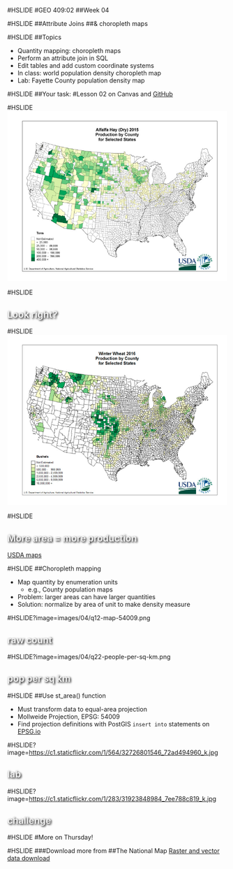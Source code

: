 #HSLIDE
#GEO 409:02
##Week 04

#HSLIDE
##Attribute Joins
##& choropleth maps


#HSLIDE
##Topics
* Quantity mapping: choropleth maps
* Perform an attribute join in SQL
* Edit tables and add custom coordinate systems
* In class: world population density choropleth map
* Lab: Fayette County population density map


#HSLIDE
##Your task:
#Lesson 02
on Canvas and <a href="https://uk.instructure.com/courses/1884348/pages/lesson-02-on-github?module_item_id=23086873" target="_blank">GitHub</a>

#HSLIDE
![Hay production](images/04/hay.jpg)

#HSLIDE
<h2 style="color:#eee;text-shadow: 2px 2px 4px #000;">Look right?</h2>


#HSLIDE
![Wheat production](images/04/wheat.jpg)

#HSLIDE
<h2 style="color:#eee;text-shadow: 2px 2px 4px #000;">More area = more production</h2>
<a href="https://www.nass.usda.gov/Charts_and_Maps/Crops_County/#oh" target="_blank">USDA maps</a>

#HSLIDE
##Choropleth mapping
* Map quantity by enumeration units
	* e.g., County population maps
* Problem: larger areas can have larger quantities
* Solution: normalize by area of unit to make density measure

#HSLIDE?image=images/04/q12-map-54009.png
<h2 style="color:#eee;text-shadow: 2px 2px 4px #000;">raw count</h2>

#HSLIDE?image=images/04/q22-people-per-sq-km.png
<h2 style="color:#eee;text-shadow: 2px 2px 4px #000;">pop per sq km</h2>

#HSLIDE
##Use st_area() function
* Must transform data to equal-area projection
* Mollweide Projection, EPSG: 54009 
* Find projection definitions with PostGIS ```insert into``` statements on <a href="http://epsg.io" target="_blank">EPSG.io</a> 

<!--
#HSLIDE
##Attribute Join
* Combine tables using shared field values
* Fields contain unique identifiers
	* Postal ID, geoid, your student ID...
* Used to map tables without geometry

#HSLIDE
##(inner) join
* Combine tables using shared field values
* Fields contain unique identifiers
	* Postal ID, geoid, your student ID...
* Used to map tables without geometry
-->

#HSLIDE?image=https://c1.staticflickr.com/1/564/32726801546_72ad494960_k.jpg
<h2 style="color:#eee;text-shadow: 2px 2px 4px #000;">lab</h2>

#HSLIDE?image=https://c1.staticflickr.com/1/283/31923848984_7ee788c819_k.jpg
<h2 style="color:#eee;text-shadow: 2px 2px 4px #000;">challenge</h2>

#HSLIDE
#More on Thursday!


#HSLIDE
###Download more from
##The National Map
<a href="https://viewer.nationalmap.gov/basic/" target="_blank">Raster and vector data download</a>

